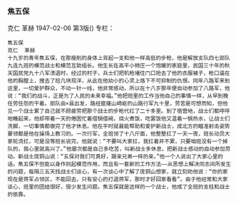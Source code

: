 ### 焦五保
克仁  革赫
1947-02-06
第3版()
专栏：

    焦五保
    克仁  革赫
    十九岁的青年焦五保，在那瘦削的身体上背起一支和他一样高低的步枪，他是解放支队四七部队九连九班的模范战士和模范互助组长。他生长在高平小柿庄一个饱暖的家庭里，民国三十年的秋天国民党九十八军溃退时，经过的村子，兵士们把机枪堵住门口抢去了他的衣服被子，枪口逼在他的胸膛上，搜去了拾几块现洋，从此在他幼小的心灵上烙下不可抑制的仇恨。同年八路军来到这里，一切爱护群众，不动一针一线，他非常感动，所以在十八岁那年便自动参加了八路军，他说：“我们的战斗，正是为了人民的未来幸福。”他把班里的工作当他自己的事情一样，从早到晚任劳任怨的干着。部队由×县出发，路经窟窿山崎岖的山路行军九十里，劳苦是可想而知，但他见一个战士累了自己就不顾疲劳把那个战士的步枪代扛了二十多里。到了宿营地，战士们都呼呼地睡起来，他却带着一天的倦困忙着借锅借碗，烧火煮饭，吃罢饭他又温着一锅热水，让战士们洗脚，一切事情都做完了他才休息。他在平时就最能帮助和爱护新战士，成北方的瞄准射击姿势要领都是他在操场上教习的。一次行军，全班领了十八斤面，他整整扛了一天一夜，班长动员大家轮流扛，可是没等班长说完，他就说：“不要叫大家扛，我扛着并不累，只要咱班没有一个掉队的，我心里就高兴了。”他屡次都是自己多吃苦，叫新战士多休息，把新战士感动的自动参加劳动。新战士庞铜山说：“五保对我们可真好，跟亲兄弟一样的亲。”他一个人说出了大家心里的话。焦五保不但能以身作则起模范作用，而且有一套新的工作方法——从思想上解决同志间所发生的问题，每隔三五天找战士们谈心，有一次谈心中了解了庞铜山想家，就立刻劝他说：“你的家现在是蒋军占领区，不能回去，只有安心的打退蒋军，那时才好回家看看”。由于他经常和大家谈心，班里的团结很好，很少发生问题。焦五保就是这样的一个战士，他成了全班的支柱和战士的依靠。
